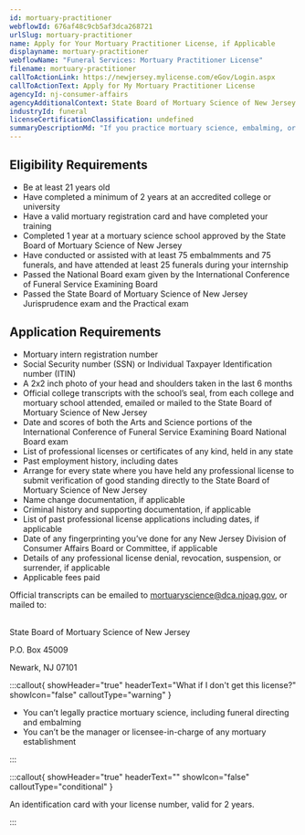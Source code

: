 ```yaml
---
id: mortuary-practitioner
webflowId: 676af48c9cb5af3dca268721
urlSlug: mortuary-practitioner
name: Apply for Your Mortuary Practitioner License, if Applicable
displayname: mortuary-practitioner
webflowName: "Funeral Services: Mortuary Practitioner License"
filename: mortuary-practitioner
callToActionLink: https://newjersey.mylicense.com/eGov/Login.aspx
callToActionText: Apply for My Mortuary Practitioner License
agencyId: nj-consumer-affairs
agencyAdditionalContext: State Board of Mortuary Science of New Jersey
industryId: funeral
licenseCertificationClassification: undefined
summaryDescriptionMd: "If you practice mortuary science, embalming, or funeral directing, you need a mortuary practitioner license. If you are the manager or licensee-in-charge of a funeral home, you also need this license."
---
```


## Eligibility Requirements

- Be at least 21 years old
- Have completed a minimum of 2 years at an accredited college or university
- Have a valid mortuary registration card and have completed your training
- Completed 1 year at a mortuary science school approved by the State Board of Mortuary Science of New Jersey
- Have conducted or assisted with at least 75 embalmments and 75 funerals, and have attended at least 25 funerals during your internship
- Passed the National Board exam given by the International Conference of Funeral Service Examining Board
- Passed the State Board of Mortuary Science of New Jersey Jurisprudence exam and the Practical exam

## Application Requirements

- Mortuary intern registration number
- Social Security number (SSN) or Individual Taxpayer Identification number (ITIN)
- A 2x2 inch photo of your head and shoulders taken in the last 6 months
- Official college transcripts with the school’s seal, from each college and mortuary school attended, emailed or mailed to the State Board of Mortuary Science of New Jersey
- Date and scores of both the Arts and Science portions of the International Conference of Funeral Service Examining Board National Board exam
- List of professional licenses or certificates of any kind, held in any state
- Past employment history, including dates
- Arrange for every state where you have held any professional license to submit verification of good standing directly to the State Board of Mortuary Science of New Jersey
- Name change documentation, if applicable
- Criminal history and supporting documentation, if applicable
- List of past professional license applications including dates, if applicable
- Date of any fingerprinting you’ve done for any New Jersey Division of Consumer Affairs Board or Committee, if applicable
- Details of any professional license denial, revocation, suspension, or surrender, if applicable
- Applicable fees paid

Official transcripts can be emailed to [mortuaryscience@dca.njoag.gov](mailto:mortuaryscience@dca.njoag.gov), or mailed to:

\
State Board of Mortuary Science of New Jersey

P.O. Box 45009

Newark, NJ 07101

:::callout{ showHeader="true" headerText="What if I don't get this license?" showIcon="false" calloutType="warning" }

- You can’t legally practice mortuary science, including funeral directing and embalming
- You can’t be the manager or licensee-in-charge of any mortuary establishment

:::

:::callout{ showHeader="true" headerText="" showIcon="false" calloutType="conditional" }

An identification card with your license number, valid for 2 years.

:::
